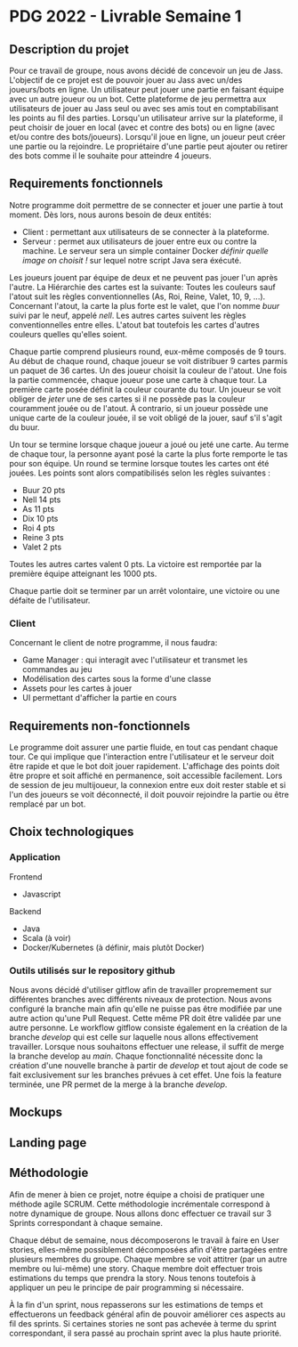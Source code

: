 # PDG 2022 - Livrable Semaine 1

## Description du projet

Pour ce travail de groupe, nous avons décidé de concevoir un jeu de Jass. L'objectif de ce projet est de pouvoir
jouer au Jass avec un/des joueurs/bots en ligne. Un utilisateur peut jouer une partie en faisant équipe avec un
autre joueur ou un bot.
Cette plateforme de jeu permettra aux utilisateurs de jouer au Jass seul ou avec ses amis tout en comptabilisant
les points au fil des parties.
Lorsqu'un utilisateur arrive sur la plateforme, il peut choisir de jouer en local (avec et contre des bots) ou
en ligne (avec et/ou contre des bots/joueurs).
Lorsqu'il joue en ligne, un joueur peut créer une partie ou la rejoindre. Le propriétaire d'une partie peut ajouter
ou retirer des bots comme il le souhaite pour atteindre 4 joueurs.

## Requirements fonctionnels

Notre programme doit permettre de se connecter et jouer une partie à tout moment. Dès lors, nous aurons besoin de
deux entités:
- Client : permettant aux utilisateurs de se connecter à la plateforme.
- Serveur : permet aux utilisateurs de jouer entre eux ou contre la machine.
  Le serveur sera un simple container Docker *définir quelle image on choisit !* sur lequel notre script Java sera
  éxécuté.

Les joueurs jouent par équipe de deux et ne peuvent pas jouer l'un après l'autre.
La Hiérarchie des cartes est la suivante: Toutes les couleurs sauf l'atout suit les règles conventionnelles
(As, Roi, Reine, Valet, 10, 9, ...). Concernant l'atout, la carte la plus forte est le valet, que l'on nomme
*buur* suivi par le neuf, appelé *nell*. Les autres cartes suivent les règles conventionnelles entre elles.
L'atout bat toutefois les cartes d'autres couleurs quelles qu'elles soient.


Chaque partie comprend plusieurs round, eux-même composés de 9 tours.
Au début de chaque round, chaque joueur se voit distribuer 9 cartes parmis un paquet de 36 cartes. Un des joueur choisit
la couleur de l'atout.
Une fois la partie commencée, chaque joueur pose une carte à chaque tour. La première carte posée définit la couleur
courante du tour. Un joueur se voit obliger de *jeter* une de ses cartes si il ne possède pas la couleur
couramment jouée ou de l'atout. À contrario, si un joueur possède une unique carte de la couleur jouée, il se voit
obligé de la jouer, sauf s'il s'agit du buur.


Un tour se termine lorsque chaque joueur a joué ou jeté une carte. Au terme de chaque tour, la personne ayant posé
la carte la plus forte remporte le tas pour son équipe.
Un round se termine lorsque toutes les cartes ont été jouées. Les points sont alors compatibilisés selon les règles
suivantes :
- Buur 20 pts
- Nell 14 pts
- As 11 pts
- Dix 10 pts
- Roi 4 pts
- Reine 3 pts
- Valet 2 pts

Toutes les autres cartes valent 0 pts.
La victoire est remportée par la première équipe atteignant les 1000 pts.

Chaque partie doit se terminer par un arrêt volontaire, une victoire ou une défaite de l'utilisateur.

### Client

Concernant le client de notre programme, il nous faudra:
- Game Manager : qui interagit avec l'utilisateur et transmet les commandes au jeu
- Modélisation des cartes sous la forme d'une classe
- Assets pour les cartes à jouer
- UI permettant d'afficher la partie en cours


## Requirements non-fonctionnels

Le programme doit assurer une partie fluide, en tout cas pendant chaque tour. Ce qui implique que l'interaction
entre l'utilisateur et le serveur doit être rapide et que le bot doit jouer rapidement.
L'affichage des points doit être propre et soit affiché en permanence, soit accessible facilement.
Lors de session de jeu multijoueur, la connexion entre eux doit rester stable et si l'un des joueurs se voit
déconnecté, il doit pouvoir rejoindre la partie ou être remplacé par un bot.

## Choix technologiques

### Application
Frontend
- Javascript

Backend
- Java
- Scala (à voir)
- Docker/Kubernetes (à définir, mais plutôt Docker)

### Outils utilisés sur le repository github
Nous avons décidé d'utiliser gitflow afin de travailler propremement sur différentes branches avec différents
niveaux de protection.
Nous avons configuré la branche main afin qu'elle ne puisse pas être modifiée par une autre action
qu'une Pull Request. Cette même PR doit être validée par une autre personne.
Le workflow gitflow consiste également en la création de la branche *develop* qui est celle sur laquelle
nous allons effectivement travailler. Lorsque nous souhaitons effectuer une release, il suffit de merge
la branche develop au *main*. Chaque fonctionnalité nécessite donc la création d'une nouvelle branche à partir
de *develop* et tout ajout de code se fait exclusivement sur les branches prévues à cet effet. Une fois la feature
terminée, une PR permet de la merge à la branche *develop*.

## Mockups

## Landing page

## Méthodologie
Afin de mener à bien ce projet, notre équipe a choisi de pratiquer une méthode agile SCRUM. Cette méthodologie
incrémentale correspond à notre dynamique de groupe. Nous allons donc effectuer ce travail sur 3 Sprints correspondant
à chaque semaine. 

Chaque début de semaine, nous décomposerons le travail à faire en User stories, elles-même possiblement
décomposées afin d'être partagées entre plusieurs membres du groupe. Chaque membre se voit attitrer (par un autre membre
ou lui-même) une story. Chaque membre doit effectuer trois estimations du temps que prendra la story.
Nous tenons toutefois à appliquer un peu le principe de pair programming si nécessaire.

À la fin d'un sprint, nous repasserons sur les estimations de temps et effectuerons un feedback général afin de
pouvoir améliorer ces aspects au fil des sprints. Si certaines stories ne sont pas achevée à terme du sprint
correspondant, il sera passé au prochain sprint avec la plus haute priorité.
